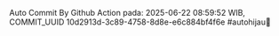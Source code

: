 Auto Commit By Github Action pada: 2025-06-22 08:59:52 WIB, COMMIT_UUID 10d2913d-3c89-4758-8d8e-e6c884bf4f6e #autohijau🗿
